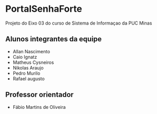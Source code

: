 # PortalSenhaForte
Projeto do Eixo 03 do curso de Sistema de Informaçao da PUC Minas

## Alunos integrantes da equipe

* Allan Nascimento
* Caio Ignatz
* Matheus Cysneiros
* Nikolas Araujo
* Pedro Murilo
* Rafael augusto


## Professor orientador

* Fábio Martins de Oliveira

